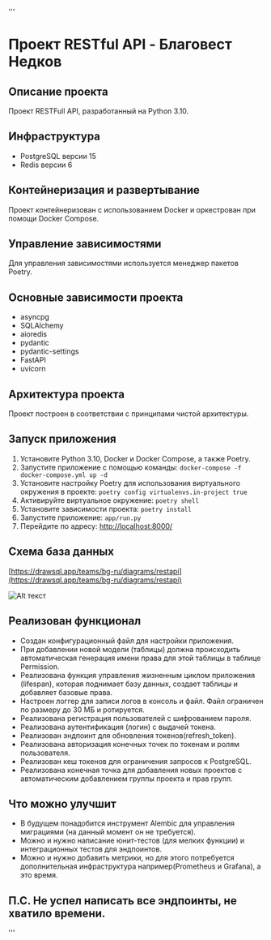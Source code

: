 '''

# Проект RESTful API - Благовест Недков

## Описание проекта

Проект RESTFull API, разработанный на Python 3.10.

## Инфраструктура

- PostgreSQL версии 15
- Redis версии 6

## Контейнеризация и развертывание

Проект контейнеризован с использованием Docker и оркестрован при помощи Docker Compose.

## Управление зависимостями

Для управления зависимостями используется менеджер пакетов Poetry.

## Основные зависимости проекта

- asyncpg
- SQLAlchemy
- aioredis
- pydantic
- pydantic-settings
- FastAPI
- uvicorn

## Архитектура проекта

Проект построен в соответствии с принципами чистой архитектуры.

## Запуск приложения

1. Установите Python 3.10, Docker и Docker Compose, а также Poetry.
2. Запустите приложение с помощью команды:
   ```docker-compose -f docker-compose.yml up -d```
3. Установите настройку Poetry для использования виртуального окружения в проекте:
   ```poetry config virtualenvs.in-project true```
4. Активируйте виртуальное окружение:
   ```poetry shell```
5. Установите зависимости проекта:
   ```poetry install```
6. Запустите приложение:
   ```app/run.py```
7. Перейдите по адресу:
[http://localhost:8000/](http://localhost:8000/)

## Схема база данных
[https://drawsql.app/teams/bg-ru/diagrams/restapi](https://drawsql.app/teams/bg-ru/diagrams/restapi)

![Alt текст](SEEME.png)

## Реализован функционал

- Создан конфигурационный файл для настройки приложения.
- При добавлении новой модели (таблицы) должна происходить автоматическая
  генерация имени права для этой таблицы в таблице Permission.
- Реализована функция управления жизненным циклом приложения (lifespan),
  которая поднимает базу данных, создает таблицы и добавляет базовые права.
- Настроен логгер для записи логов в консоль и файл. Файл ограничен по размеру до 30 МБ и
  ротируется.
- Реализована регистрация пользователей с шифрованием пароля.
- Реализована аутентификация (логин) с выдачей токена.
- Реализован эндпоинт для обновления токенов(refresh_token).
- Реализована авторизация конечных точек по токенам и ролям пользователя.
- Реализован кеш токенов для ограничения запросов к PostgreSQL.
- Реализована конечная точка для добавления новых проектов с автоматическим добавлением группы
  проекта и прав групп.

## Что можно улучшит

- В будущем понадобится инструмент Alembic для управления миграциями (на данный момент он не
  требуется).
- Можно и нужно написание юнит-тестов (для мелких функции) и интеграционных тестов для эндпоинтов.
- Можно и нужно добавить метрики, но для этого потребуется дополнительная инфраструктура
  например(Prometheus и Grafana), а это время.

## П.С. Не успел написать все эндпоинты, не хватило времени.
'''
